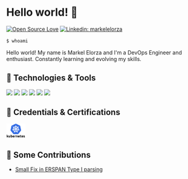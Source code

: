 # Hello world! 👋

[![Open Source Love](https://badges.frapsoft.com/os/v1/open-source.svg?v=102)](https://github.com/ellerbrock/open-source-badge/)
[![Linkedin: markelelorza](https://img.shields.io/badge/-markelelorza-blue?style=flat-square&logo=Linkedin&logoColor=white&link=https://www.linkedin.com/in/markelelorza/)](https://www.linkedin.com/in/markelelorza/)


```bash
$ whoami
```
Hello world! My name is Markel Elorza and I'm a DevOps Engineer and enthusiast. Constantly learning and evolving my skills.




## 🔧 Technologies & Tools

![](https://img.shields.io/badge/OS-Linux-informational?style=flat&logo=linux&logoColor=white&color=6aa6f8)
![](https://img.shields.io/badge/Code-Python-informational?style=flat&logo=python&logoColor=white&color=6aa6f8)
![](https://img.shields.io/badge/Shell-Bash-informational?style=flat&logo=gnu-bash&logoColor=white&color=6aa6f8)
![](https://img.shields.io/badge/Tools-Kubernetes-informational?style=flat&logo=kubernetes&logoColor=white&color=6aa6f8)
![](https://img.shields.io/badge/Tools-Docker-informational?style=flat&logo=docker&logoColor=white&color=6aa6f8)
![](https://img.shields.io/badge/Cloud-AWS-informational?style=flat&logo=amazonaws&logoColor=white&color=6aa6f8)

## 🔧 Credentials & Certifications

<a href="https://www.credly.com/badges/a7bade4a-933f-427d-8e26-26c0bb774e41?source=linked_in_profile"> <img src="https://github.com/cncf/artwork/blob/master/projects/kubernetes/stacked/color/kubernetes-stacked-color.png"  width="10%" height="10%"></a>

## 🤝 Some Contributions

- [Small Fix in ERSPAN Type I parsing](https://github.com/zeek/zeek/pull/1445)
